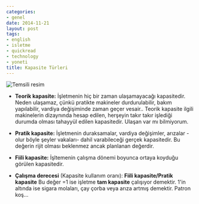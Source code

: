 ```yaml
---
categories:
- genel
date: 2014-11-21
layout: post
tags:
- english
- isletme
- quickread
- technology
- yoneti
title: Kapasite Türleri
---
```


![Temsili resim](/images/manufacturing.jpg)

- **Teorik kapasite:** İşletmenin hiç bir zaman ulaşamayacağı kapasitedir. Neden ulaşamaz, çünkü pratikte makineler durdurulabilir, bakım yapılabilir, vardiya değişiminde zaman geçer vesair.. Teorik kapasite ilgili makinelerin dizaynında hesap edilen, herşeyin takır takır işlediği durumda olması tahayyül edilen kapasitedir. Ulaşan var mı bilmiyorum.
- **Pratik kapasite:** İşletmenin duraksamalar, vardiya değişimler, arızalar -olur böyle şeyler vakaları- dahil varabileceği gerçek kapasitedir. Bu değerin rijit olması beklenmez ancak planlanan değerdir.
- **Fiili kapasite:** İşltemenin çalışma dönemi boyunca ortaya koyduğu görülen kapasitedir.
    
- **Çalışma derecesi** (Kapasite kullanım oranı): **Fiili kapasite/Pratik kapasite** Bu değer =1 ise işletme **tam kapasite** çalışıyor demektir. 1'in altında ise sigara molaları, çay çorba veya arıza artmış demektir. Patron koş…
